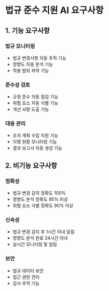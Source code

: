 # 법규 준수 지원 AI 요구사항

## 1. 기능 요구사항

### 법규 모니터링
- 법규 변경사항 자동 추적 기능
- 영향도 자동 분석 기능
- 적용 범위 파악 기능

### 준수성 검토
- 규정 준수 자동 점검 기능
- 위험 요소 자동 식별 기능
- 개선 사항 도출 기능

### 대응 관리
- 조치 계획 수립 지원 기능
- 이행 현황 모니터링 기능
- 결과 보고서 자동 생성 기능

## 2. 비기능 요구사항

### 정확성
- 법규 변경 감지 정확도 100%
- 영향도 분석 정확도 95% 이상
- 위험 요소 식별 정확도 90% 이상

### 신속성
- 법규 변경 감지 후 1시간 이내 알림
- 영향도 분석 완료 24시간 이내
- 실시간 모니터링 및 알림

### 보안
- 법규 데이터 보안
- 접근 권한 관리
- 감사 추적 기능 